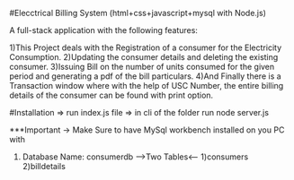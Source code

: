 #Elecctrical Billing System (html+css+javascript+mysql with Node.js)

A full-stack application with the following features:

1)This Project deals with the Registration of a consumer for the Electricity Consumption.
2)Updating the consumer details and deleting the existing consumer.
3)Issuing Bill on the number of units consumed for the given period and generating a pdf of the bill particulars.
4)And Finally there is a Transaction window where with the help of USC Number, the entire billing details of the consumer can be found with print option.

#Installation
=> run index.js file
=> in cli of the folder run
  node server.js

***Important
-> Make Sure to have MySql workbench installed on you PC with
1) Database Name: consumerdb
   -->Two Tables<--
   1)consumers
   2)billdetails
